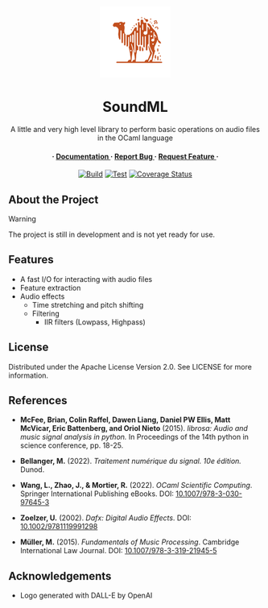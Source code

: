 <div align='center'>

<img src="soundml_logo.svg" width="140px" alt="SoundML Logo">

<h1>SoundML</h1>
<p>A little and very high level library to perform basic operations on audio files in the OCaml language</p>

<h4> <span> · </span> <a href="https://github.com/gabyfle/SoundML/blob/master/README.md"> Documentation </a> <span> · </span> <a href="https://github.com/gabyfle/SoundML/issues"> Report Bug </a> <span> · </span> <a href="https://github.com/gabyfle/SoundML/issues"> Request Feature </a> · </h4>

[![Build](https://github.com/gabyfle/SoundML/actions/workflows/build.yml/badge.svg)](https://github.com/gabyfle/SoundML/actions/workflows/build.yml)
[![Test](https://github.com/gabyfle/SoundML/actions/workflows/test.yml/badge.svg)](https://github.com/gabyfle/SoundML/actions/workflows/test.yml)
[![Coverage Status](https://coveralls.io/repos/github/gabyfle/SoundML/badge.svg)](https://coveralls.io/github/gabyfle/SoundML)
</div>

## About the Project

> [!WARNING]
> The project is still in development and is not yet ready for use.

## Features
 - A fast I/O for interacting with audio files
 - Feature extraction
 - Audio effects
   - Time stretching and pitch shifting
   - Filtering
     - IIR filters (Lowpass, Highpass)

## License

Distributed under the Apache License Version 2.0. See LICENSE for more information.

## References

- **McFee, Brian, Colin Raffel, Dawen Liang, Daniel PW Ellis, Matt McVicar, Eric Battenberg, and Oriol Nieto** (2015). *librosa: Audio and music signal analysis in python.* In Proceedings of the 14th python in science conference, pp. 18-25.

- **Bellanger, M.** (2022). *Traitement numérique du signal. 10e édition.* Dunod.

- **Wang, L., Zhao, J., & Mortier, R.** (2022). *OCaml Scientific Computing*. Springer International Publishing eBooks. DOI: [10.1007/978-3-030-97645-3](https://doi.org/10.1007/978-3-030-97645-3)

- **Zoelzer, U.** (2002). *Dafx: Digital Audio Effects*. DOI: [10.1002/9781119991298](https://doi.org/10.1002/9781119991298)

- **Müller, M.** (2015). *Fundamentals of Music Processing*. Cambridge International Law Journal. DOI: [10.1007/978-3-319-21945-5](https://doi.org/10.1007/978-3-319-21945-5)

## Acknowledgements

* Logo generated with DALL-E by OpenAI

